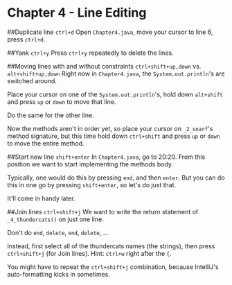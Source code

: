 # Chapter 4 - Line Editing
##Duplicate line `ctrl+d`
Open `Chapter4.java`, move your cursor to line 6, press `ctrl+d`.

##Yank `ctrl+y`
Press `ctrl+y` repeatedly to delete the lines.

##Moving lines with and without constraints `ctrl+shift+up,down` vs. `alt+shift+up,down`
Right now in `Chapter4.java`, the `System.out.println`'s are switched around.

Place your cursor on one of the `System.out.println`'s, hold down `alt+shift` and press `up` or `down` to move that line.

Do the same for the other line.

Now the methods aren't in order yet, so place your cursor on `_2_snarf`'s method signature, but this time hold down `ctrl+shift` and press `up` or `down` to move the entire method.

##Start new line `shift+enter`
In `Chapter4.java`, go to 20:20. From this position we want to start implementing the methods body.

Typically, one would do this by pressing `end`, and then `enter`. But you can do this in one go by pressing `shift+enter`, so let's do just that.

It'll come in handy later.

##Join lines `ctrl+shift+j`
We want to write the return statement of `_4_thundercats()` on just one line.

Don't do `end`, `delete`, `end`, `delete`, ...

Instead, first select all of the thundercats names (the strings), then press `ctrl+shift+j` (for Join lines). Hint: `ctrl+w` right after the `{`.

You might have to repeat the `ctrl+shift+j` combination, because IntelliJ's auto-formatting kicks in sometimes.